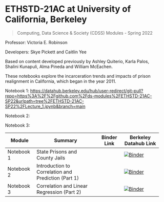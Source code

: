 # ETHSTD-21AC at University of California, Berkeley
> Computing, Data Science & Society (CDSS) Modules - Spring 2022 

Professor: Victoria E. Robinson

Developers: Skye Pickett and Caitlin Yee

Based on content developed previously by Ashley Quiterio, Karla Palos, Shalini Kunapuli, Alma Pineda and William McEachen.

These notebooks explore the incarceration trends and impacts of prison realignment in California, which began in the year 2011.

Notebook 1: https://datahub.berkeley.edu/hub/user-redirect/git-pull?repo=https%3A%2F%2Fgithub.com%2Fds-modules%2FETHSTD-21AC-SP22&urlpath=tree%2FETHSTD-21AC-SP22%2FLecture_1.ipynb&branch=main

Notebook 2:

Notebook 3:

| Module | Summary                                                               | Binder Link          |Berkeley Datahub Link          |
|----------|-----------------------------------------------------------------------|------------------------|------------------------|
| Notebook 1    | State Prisons and County Jails              | [](https://mybinder.org/v2/gh/ds-modules/ESPM-163ac/master?filepath=Lab1%2FLab1_Intro_to_Jupyter.ipynb) | [![Binder](https://img.shields.io/badge/Launch-UCB%20Datahub-blue.svg)](https://datahub.berkeley.edu/hub/user-redirect/git-pull?repo=https%3A%2F%2Fgithub.com%2Fds-modules%2FETHSTD-21AC-SP22&urlpath=tree%2FETHSTD-21AC-SP22%2FLecture_1.ipynb&branch=main) |
| Notebook 2  | Introduction to Correlation and Prediction (Part 1)            |  [](https://mybinder.org/v2/gh/ds-modules/ESPM-163ac/master?filepath=Lecture%2FLecture_Notebook.ipynb)  | [![Binder](https://img.shields.io/badge/Launch-UCB%20Datahub-blue.svg)](http://datahub.berkeley.edu/user-redirect/interact?account=ds-modules&repo=ESPM-163ac&branch=master&path=Lecture/Lecture_Notebook.ipynb)|
| Notebook 3    | Correlation and Linear Regression (Part 2)                                 | [](https://mybinder.org/v2/gh/ds-modules/ESPM-163ac/master?filepath=Lab2%2FLab2.ipynb) |[![Binder](https://img.shields.io/badge/Launch-UCB%20Datahub-blue.svg)](http://datahub.berkeley.edu/user-redirect/interact?account=ds-modules&repo=ESPM-163ac&branch=master&path=Lab2/Lab2.ipynb)  |

